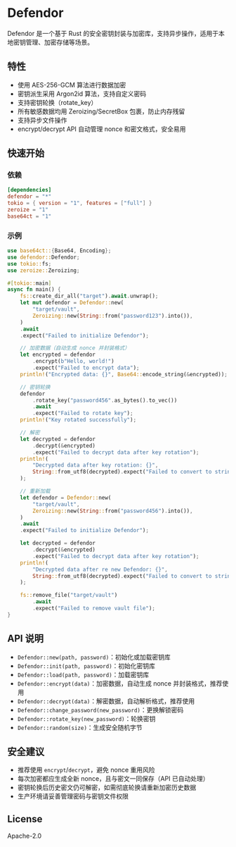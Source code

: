 # Defendor

Defendor 是一个基于 Rust 的安全密钥封装与加密库，支持异步操作，适用于本地密钥管理、加密存储等场景。

## 特性

- 使用 AES-256-GCM 算法进行数据加密
- 密钥派生采用 Argon2id 算法，支持自定义密码
- 支持密钥轮换（rotate_key）
- 所有敏感数据均用 Zeroizing/SecretBox 包裹，防止内存残留
- 支持异步文件操作
- encrypt/decrypt API 自动管理 nonce 和密文格式，安全易用

## 快速开始

### 依赖

```toml
[dependencies]
defendor = "*"
tokio = { version = "1", features = ["full"] }
zeroize = "1"
base64ct = "1"
```

### 示例

```rust
use base64ct::{Base64, Encoding};
use defendor::Defendor;
use tokio::fs;
use zeroize::Zeroizing;

#[tokio::main]
async fn main() {
    fs::create_dir_all("target").await.unwrap();
    let mut defendor = Defendor::new(
        "target/vault",
        Zeroizing::new(String::from("password123").into()),
    )
    .await
    .expect("Failed to initialize Defendor");

    // 加密数据（自动生成 nonce 并封装格式）
    let encrypted = defendor
        .encrypt(b"Hello, world!")
        .expect("Failed to encrypt data");
    println!("Encrypted data: {}", Base64::encode_string(&encrypted));

    // 密钥轮换
    defendor
        .rotate_key("password456".as_bytes().to_vec())
        .await
        .expect("Failed to rotate key");
    println!("Key rotated successfully");

    // 解密
    let decrypted = defendor
        .decrypt(&encrypted)
        .expect("Failed to decrypt data after key rotation");
    println!(
        "Decrypted data after key rotation: {}",
        String::from_utf8(decrypted).expect("Failed to convert to string")
    );

    // 重新加载
    let defendor = Defendor::new(
        "target/vault",
        Zeroizing::new(String::from("password456").into()),
    )
    .await
    .expect("Failed to initialize Defendor");

    let decrypted = defendor
        .decrypt(&encrypted)
        .expect("Failed to decrypt data after key rotation");
    println!(
        "Decrypted data after re new Defendor: {}",
        String::from_utf8(decrypted).expect("Failed to convert to string")
    );

    fs::remove_file("target/vault")
        .await
        .expect("Failed to remove vault file");
}
```

## API 说明

- `Defendor::new(path, password)`：初始化或加载密钥库
- `Defendor::init(path, password)`：初始化密钥库
- `Defendor::load(path, password)`：加载密钥库
- `Defendor::encrypt(data)`：加密数据，自动生成 nonce 并封装格式，推荐使用
- `Defendor::decrypt(data)`：解密数据，自动解析格式，推荐使用
- `Defendor::change_password(new_password)`：更换解锁密码
- `Defendor::rotate_key(new_password)`：轮换密钥
- `Defendor::random(size)`：生成安全随机字节

## 安全建议

- 推荐使用 `encrypt`/`decrypt`，避免 nonce 重用风险
- 每次加密都应生成全新 nonce，且与密文一同保存（API 已自动处理）
- 密钥轮换后历史密文仍可解密，如需彻底轮换请重新加密历史数据
- 生产环境请妥善管理密码与密钥文件权限

## License

Apache-2.0
